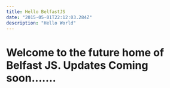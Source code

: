 ```yaml
---
title: Hello BelfastJS
date: "2015-05-01T22:12:03.284Z"
description: "Hello World"
---
```


# Welcome to the future home of Belfast JS. Updates Coming soon.......